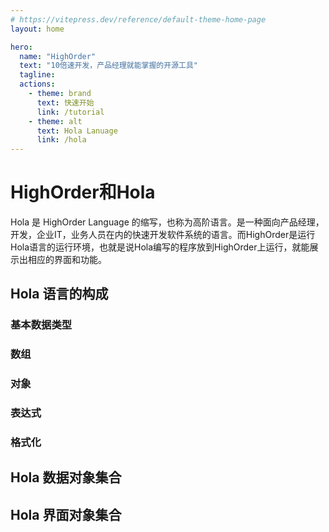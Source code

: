 ```yaml
---
# https://vitepress.dev/reference/default-theme-home-page
layout: home

hero:
  name: "HighOrder"
  text: "10倍速开发，产品经理就能掌握的开源工具"
  tagline:
  actions:
    - theme: brand
      text: 快速开始
      link: /tutorial
    - theme: alt
      text: Hola Lanuage
      link: /hola
---
```


# HighOrder和Hola

Hola 是 HighOrder Language 的缩写，也称为高阶语言。是一种面向产品经理，开发，企业IT，业务人员在内的快速开发软件系统的语言。而HighOrder是运行Hola语言的运行环境，也就是说Hola编写的程序放到HighOrder上运行，就能展示出相应的界面和功能。


## Hola 语言的构成

### 基本数据类型

### 数组

### 对象

### 表达式

### 格式化


## Hola 数据对象集合

## Hola 界面对象集合


